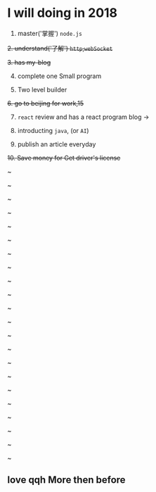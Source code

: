 # I will doing in 2018

1. master('掌握') `node.js`

~~2. understand('了解') `http`,`webSocket`~~

~~3. has my-blog~~

4. complete one Small program

5. Two level builder

~~6. go to beijing for work,15~~

7. `react` review and has a react program blog -> 

8. introducting `java`, (or `AI`)

9. publish an article everyday

~~10. Save money for Get driver's license~~

~

~

~

~

~

~

~

~

~

~

~

~

~

~

~

~

~

~

~

~

~

~

## love qqh More then before

















